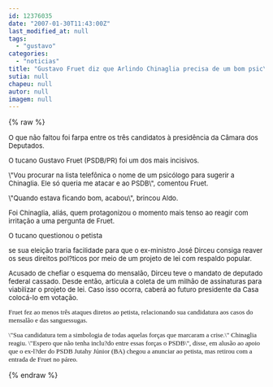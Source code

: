 ```yaml
---
id: 12376035
date: "2007-01-30T11:43:00Z"
last_modified_at: null
tags:
  - "gustavo"
categories:
  - "noticias"
title: "Gustavo Fruet diz que Arlindo Chinaglia precisa de um bom psic\u00f3logo"
sutia: null
chapeu: null
autor: null
imagem: null
---
```

{% raw %}
<p><FONT size=2></p>
<p><P>O que não faltou foi farpa entre os três candidatos à presidência da Câmara dos Deputados.&nbsp;</P></p>
<p><P>O&nbsp;tucano Gustavo Fruet (PSDB/PR) foi um dos mais incisivos.&nbsp;</P></p>
<p><P>\"Vou procurar na lista telefônica o nome de um psicólogo para sugerir a Chinaglia. Ele só queria me atacar e ao PSDB\", comentou Fruet. </P></p>
<p><P>\"Quando estava ficando bom, acabou\", brincou Aldo. </P></p>
<p><P>Foi Chinaglia, aliás, quem protagonizou o momento mais tenso ao reagir com irritação a uma pergunta de Fruet. </P></p>
<p><P>O tucano questionou o petista</p>
<p> se sua eleição traria facilidade para que o ex-ministro José Dirceu consiga reaver os seus direitos pol?ticos por meio de um projeto de lei com respaldo popular. </P></p>
<p><P>Acusado de chefiar o esquema do mensalão, Dirceu teve o mandato de deputado federal cassado. Desde então, articula a coleta de um milhão de assinaturas para viabilizar o projeto de lei. Caso isso ocorra, caberá ao futuro presidente da Casa colocá-lo em votação.</P><FONT face=Verdana size=2></p>
<p><P>Fruet fez ao menos três ataques diretos ao petista, relacionando sua candidatura aos casos do mensalão e das sanguessugas. </P></p>
<p><P>\"Sua candidatura tem a simbologia de todas aquelas forças que marcaram a crise.\" Chinaglia reagiu. \"Espero que não tenha inclu?do entre essas forças o PSDB\", disse, em alusão ao apoio que o ex-l?der do PSDB Jutahy Júnior (BA) chegou a anunciar ao petista, mas retirou com a entrada de Fruet no páreo.</P></FONT></FONT> </p>
{% endraw %}